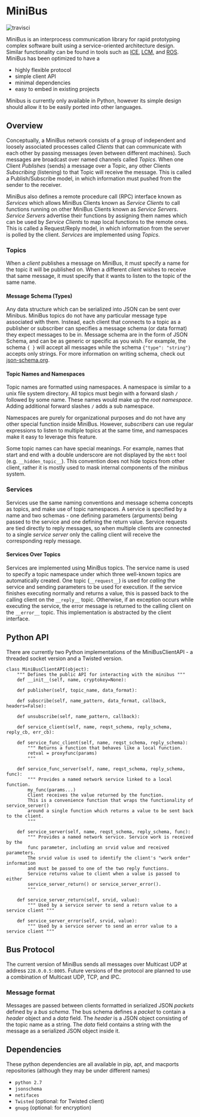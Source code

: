 # MiniBus

![travisci](https://travis-ci.org/mrdanbrooks/minibus.svg)

MiniBus is an interprocess communication library for rapid prototyping complex software built using a service-oriented architecture design.  
Similar functionality can be found in tools such as [ICE](www.zeroc.com/ice.html), [LCM](https://lcm-proj.github.io/), and [ROS](www.ros.org).
MiniBus has been optimized to have a
* highly flexible protocol 
* simple client API
* minimal dependencies
* easy to embed in existing projects

Minibus is currently only available in Python, however its simple design should allow it to be easily ported into other languages.

## Overview
Conceptually, a MiniBus network consists of a group of independent and loosely associated processes called *Clients* that can communicate with each other by passing messages (even between different machines). 
Such messages are broadcast over named channels called *Topics*.
When one Client *Publishes* (sends) a message over a Topic, any other Clients *Subscribing* (listening) to that Topic will receive the message.
This is called a Publish/Subscribe model, in which information must pushed from the sender to the receiver.

MiniBus also defines a remote procedure call (RPC) interface known as *Services* which allows MiniBus Clients known as *Service Clients* to call functions running on other MiniBus Clients known as *Service Servers*.
*Service Servers* advertise their functions by assigning them names which can be used by *Service Clients* to map local functions to the remote ones.
This is called a Request/Reply model, in which information from the server is polled by the client. 
*Services* are implemented using *Topics*.

### Topics
When a *client* publishes a message on MiniBus, it must specify a name for the topic it will be published on.
When a different *client* wishes to receive that same message, it must specify that it wants to listen to the topic of the same name.

#### Message Schema (Types)
Any data structure which can be serialized into JSON can be sent over Minibus. 
MiniBus topics do not have any particular message type associated with them.
Instead, each client that connects to a topic as a publisher or subscriber can specifies a message schema (or data format) they expect messages to be in.
Message schema are in the form of JSON Schema, and can be as generic or specific as you wish.
For example, the schema ``{ }`` will accept all messages while the schema ``{"type": "string"}`` accepts only strings.
For more information on writing schema, check out [json-schema.org](www.json-schema.org).

#### Topic Names and Namespaces
Topic names are formatted using namespaces.
A namespace is similar to a unix file system directory.
All topics must begin with a forward slash ``/`` followed by some name. 
These names would make up the *root namespace*.
Adding additional forward slashes ``/`` adds a sub namespace.

Namespaces are purely for organizational purposes and do not have any other special function inside MiniBus.
However, *subscribers* can use regular expressions to listen to multiple topics at the same time, and namespaces make it easy to leverage this feature.

Some topic names can have special meanings. 
For example, names that start and end with a double underscore are not displayed by the ``mbtt`` tool (e.g. ``__hidden_topic__``).
This convention does not hide topics from other client, rather it is mostly used to mask internal components of the minibus system. 

### Services
Services use the same naming conventions and message schema concepts as topics, and make use of topic namespaces.
A service is specified by a name and two schemas - one defining parameters (arguments) being passed to the service and one defining the return value.
Service requests are tied directly to reply messages, so when multiple clients are connected to a single *service server* only the calling client will receive the corresponding reply message.

#### Services Over Topics
Services are implemented using MiniBus topics.
The service name is used to specify a topic namespace under which three well-known topics are automatically created.
One topic (``__request__``) is used for *calling* the service and sending parameters to be used for execution.
If the service finishes executing normally and returns a value, this is passed back to the calling client on the ``__reply__`` topic.
Otherwise, if an exception occurs while executing the service, the error message is returned to the calling client on the ``__error__`` topic.
This implementation is abstracted by the client interface.

## Python API

There are currently two Python implementations of the MiniBusClientAPI - a threaded socket version and a Twisted version.

```
class MiniBusClientAPI(object):
    """ Defines the public API for interacting with the minibus """
    def __init__(self, name, cryptokey=None):

    def publisher(self, topic_name, data_format):

    def subscribe(self, name_pattern, data_format, callback, headers=False):

    def unsubscribe(self, name_pattern, callback):

    def service_client(self, name, reqst_schema, reply_schema, reply_cb, err_cb):

    def service_func_client(self, name, reqst_schema, reply_schema):
        """ Returns a function that behaves like a local function.
        retval = proxyfunc(params)
        """

    def service_func_server(self, name, reqst_schema, reply_schema, func):
        """ Provides a named network service linked to a local function.
        my_func(params...)
        Client receives the value returned by the function.
        This is a convenience function that wraps the functionality of service_server()
        around a single function which returns a value to be sent back to the client.
        """

    def service_server(self, name, reqst_schema, reply_schema, func):
        """ Provides a named network service. Service work is received by the
        func parameter, including an srvid value and received parameters.
        The srvid value is used to identify the client's "work order" information
        and must be passed to one of the two reply functions.
        Service returns value to client when a value is passed to either
        service_server_return() or service_server_error().
        """

    def service_server_return(self, srvid, value):
        """ Used by a service server to send a return value to a service client """

    def service_server_error(self, srvid, value):
        """ Used by a service server to send an error value to a service client """
```

## Bus Protocol
The current version of MiniBus sends all messages over Multicast UDP at address ``228.0.0.5:8005``.
Future versions of the protocol are planned to use a combination of Multicast UDP, TCP, and IPC. 

### Message format
Messages are passed between clients formatted in serialized JSON *packets* defined by a *bus schema*.
The bus schema defines a *packet* to contain a *header* object and a *data* field. 
The *header* is a JSON object consisting of the topic name as a string.
The *data* field contains a string with the message as a serialized JSON object inside it. 

## Dependencies
These python dependencies are all available in pip, apt, and macports repositories (although they may be under different names)

* ``python 2.7``
* ``jsonschema``
* ``netifaces``
* ``Twisted`` (optional: for Twisted client)
* ``gnupg`` (optional: for encryption)

